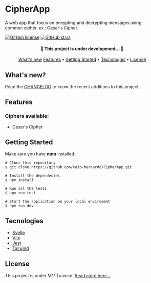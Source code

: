 # CipherApp

A web app that focus on encypting and decrypting mensages using common cipher, ex.: Cesar's Cipher.

[![GitHub license](https://img.shields.io/github/license/caio-bernardo/CipherApp?color=red&style=for-the-badge)](https://github.com/caio-bernardo/CipherApp/blob/main/LICENSE.md) [![GitHub stars](https://img.shields.io/github/stars/caio-bernardo/CipherApp?style=for-the-badge)](https://github.com/caio-bernardo/CipherApp/stargazers)

<h4 align="center"> 
	🚧  This project is under development...  🚧
</h4>

<p align="center">
    <a href="#whats-new">What's new</a>
    <a href="#features">Features</a> • 
    <a href="#getting-started">Getting Started</a> • 
    <a href="#tecnologies">Tecnologies</a> • 
    <a href="#license">License </a>
</p>
 
## What's new?
 Read the [CHANGELOG](/CHANGELOG.md) to know the recent additions to this project.
 
## Features
 ### Ciphers available: 
  * Cesar's Cipher 
 
## Getting Started
 Make sure you have **npm** installed.
``` 
# Clone this repository
$ git clone https://github.com/caio-bernardo/CipherApp.git

# Install the dependecies
$ npm install

# Run all the tests
$ npm run test

# Start the application on your local enviroment
$ npm run dev
```

## Tecnologies
* [Svelte](https://svelte.dev/)
* [Vite](https://vitejs.dev/)
* [Jest](https://jestjs.io/pt-BR)
* [Tailwind](https://tailwindcss.com)

## License
 This project is under *MIT License*. [Read more here...](/LICENSE.md)
